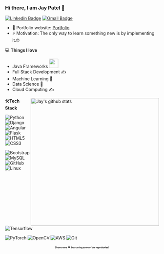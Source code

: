 ### Hi there, I am Jay Patel 👋



[![Linkedin Badge](https://img.shields.io/badge/-jay_patel-blue?style=flat-square&logo=Linkedin&logoColor=white&link=https://www.linkedin.com/in/jay-patel1999/)](https://www.linkedin.com/in/jay-patel1999/)
[![Gmail Badge](https://img.shields.io/badge/-jaybharatpatel1999@gmail.com-c14438?style=flat-square&logo=Gmail&logoColor=white&link=mailto:jaybharatpatel1999@gmail.com)](mailto:jaybharatpatel1999@gmail.com) 

- 🎯 Portfolio website: [Portfolio](https://jayp-tech.github.io/)
- ⚡ Motivation: The only way to learn something new is by implementing it.🤓


💻 **Things I love**
- Java Frameworks <img src="https://media.giphy.com/media/WUlplcMpOCEmTGBtBW/giphy.gif" width="30"> 
- Full Stack Development ✍️
- Machine Learning 🧐
- Data Science 😬
- Cloud Computing ✍️

<a href="https://gitstats.me/jayp-tech">
    <img width="420" height="auto" align="right" alt="Jay's github stats" 
    src="https://github-readme-stats.vercel.app/api?username=jayp-tech&show_icons=true&theme=dark&count_private=false&include_all_commits=true" />
</a>

🛠**Tech Stack**

![Python](https://img.shields.io/badge/-Python-000000?style=flat&logo=python)
![Django](https://img.shields.io/badge/-Django-000000?style=flat&logo=Django)
![Angular](https://img.shields.io/badge/-Angular-000000?style=flat&logo=Angular)
![Flask](https://img.shields.io/badge/-Flask-000000?style=flat&logo=Flask)
![HTML5](https://img.shields.io/badge/-HTML5-000000?style=flat&logo=HTML5)
![CSS3](https://img.shields.io/badge/-CSS3-000000?style=flat&logo=CSS3)

![Bootstrap](https://img.shields.io/badge/-Bootstrap-000000?style=flat&logo=bootstrap)
![MySQL](https://img.shields.io/badge/-MySQL-000000?style=flat&logo=MySQL)
![GitHub](https://img.shields.io/badge/-GitHub-000000?style=flat&logo=github&logoColor=FFFFFF)
![Linux](https://img.shields.io/badge/-Linux-000000?style=flat&logo=linux&logoColor=FCC624)
![Tensorflow](https://img.shields.io/badge/-Tensorflow-000000?style=flat&logo=tensorflow)

![PyTorch](https://img.shields.io/badge/-PyTorch-000000?style=flat&logo=pytorch)
![OpenCV](https://img.shields.io/badge/-OpenCV-000000?style=flat&logo=opencv)
![AWS](https://img.shields.io/badge/AWS-000000?style=flat-square&logo=amazon-aws)
![Git](https://img.shields.io/badge/-Git-000000?style=flat&logo=git&logoColor=F05032)

<div align="center">
    <h3 align="center" style="padding-top: 5px; font-size: 7px">Show some &nbsp;❤️&nbsp; by starring some of the repositories!</h3>
</div>

